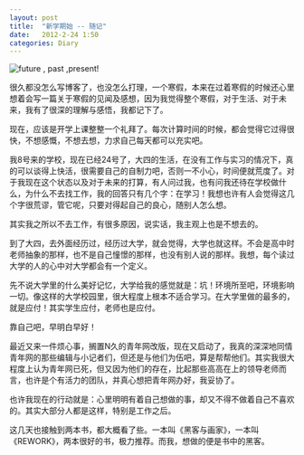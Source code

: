 ```yaml
---
layout: post
title:  "新学期始 -- 随记"
date:   2012-2-24 1:50
categories: Diary
---
```


![future , past ,present!](https://i.imgur.com/lpnxKUr.jpg)

很久都没怎么写博客了，也没怎么打理，一个寒假，本来在过着寒假的时候还心里想着会写一篇关于寒假的见闻及感想，因为我觉得整个寒假，对于生活、对于未来，我有了很深的理解与感悟，我都记下了。

                

现在，应该是开学上课整整一个礼拜了。每次计算时间的时候，都会觉得它过得很快，不想感慨，不想去想，力求自己每天都可以充实吧。

                

我8号来的学校，现在已经24号了，大四的生活，在没有工作与实习的情况下，真的可以谈得上快活，很需要自己的自制力吧，否则一不小心，时间便就荒度了。对于我现在这个状态以及对于未来的打算，有人问过我，也有问我还待在学校做什么，为什么不去找工作，我的回答只有几个字：在学习！我想也许有人会觉得这几个字很荒谬，管它呢，只要对得起自己的良心，随别人怎么想。

                

其实我之所以不去工作，有很多原因，说实话，我主观上也是不想去的。

                

到了大四，去外面经历过，经历过大学，就会觉得，大学也就这样。不会是高中时老师抽象的那样，也不是自己憧憬的那样，也没有别人说的那样。我想，每个读过大学的人的心中对大学都会有一个定义。

                

先不说大学里的什么美好记忆，大学给我的感觉就是：坑！环境所至吧，环境影响一切。像这样的大学校园里，很大程度上根本不适合学习。在大学里做的最多的，就是应付！其实学生应付，老师也是应付。

                

靠自己吧，早明白早好！

                

最近又来一件烦心事，搁置N久的青年网改版，现在又启动了，我真的深深地同情青年网的那些编辑与小记者们，但还是与他们为伍吧，算是帮帮他们。其实我很大程度上认为青年网已死，但又因为他们的存在，比起那些高高在上的领导老师而言，也许是个有活力的团队，并真心想把青年网办好，我妥协了。

                

也许我现在的行动就是：心里明明有着自己想做的事，却又不得不做着自己不喜欢的。其实大部分人都是这样，特别是工作之后。

                

这几天也接触到两本书，都大概看了些。一本叫《黑客与画家》，一本叫《REWORK》，两本很好的书，极力推荐。而我，想做的便是书中的黑客。


















